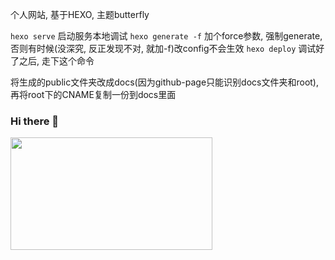 个人网站, 基于HEXO, 主题butterfly

`hexo serve` 启动服务本地调试
`hexo generate -f` 加个force参数, 强制generate, 否则有时候(没深究, 反正发现不对, 就加-f)改config不会生效
`hexo deploy` 调试好了之后, 走下这个命令

将生成的public文件夹改成docs(因为github-page只能识别docs文件夹和root), 再将root下的CNAME复制一份到docs里面

### Hi there 👋

<!--
*Zhixuan Liu** is a ✨ _special_ ✨ repository because its `README.md` (this file) appears on your GitHub profile.

Here are some ideas to get you started:

- 🔭 I’m currently working on ...
- 🌱 I’m currently learning ...
- 👯 I’m looking to collaborate on ...
- 🤔 I’m looking for help with ...
- 💬 Ask me about ...
- 📫 How to reach me: ...
- 😄 Pronouns: ...
- ⚡ Fun fact: ...
-->

  <img height="180em" width="80%" src="https://github-readme-stats.vercel.app/api?username=liuxuan1-1&count_private=true&show_icons=true&theme=cobalt"/>
